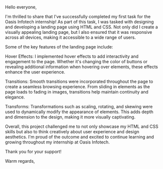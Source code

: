 Hello everyone,

I'm thrilled to share that I've successfully completed my first task for the Oasis Infotech internship! As part of this task, I was tasked with designing and developing a landing page using HTML and CSS. Not only did I create a visually appealing landing page, but I also ensured that it was responsive across all devices, making it accessible to a wide range of users.

Some of the key features of the landing page include:

Hover Effects: I implemented hover effects to add interactivity and engagement to the page. Whether it's changing the color of buttons or revealing additional information when hovering over elements, these effects enhance the user experience.

Transitions: Smooth transitions were incorporated throughout the page to create a seamless browsing experience. From sliding in elements as the page loads to fading in images, transitions help maintain continuity and elegance.

Transforms: Transformations such as scaling, rotating, and skewing were used to dynamically modify the appearance of elements. This adds depth and dimension to the design, making it more visually captivating.

Overall, this project challenged me to not only showcase my HTML and CSS skills but also to think creatively about user experience and design aesthetics. I'm proud of the outcome and excited to continue learning and growing throughout my internship at Oasis Infotech.

Thank you for your support!

Warm regards,
